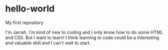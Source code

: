 # hello-world
My first repository

I'm Jarrah.
I'm kind of new to coding and I only know how to do some HTML and CSS.
But I want to learn! I think learning to code could be a interesting and valuable skill and I can't wait to start.

